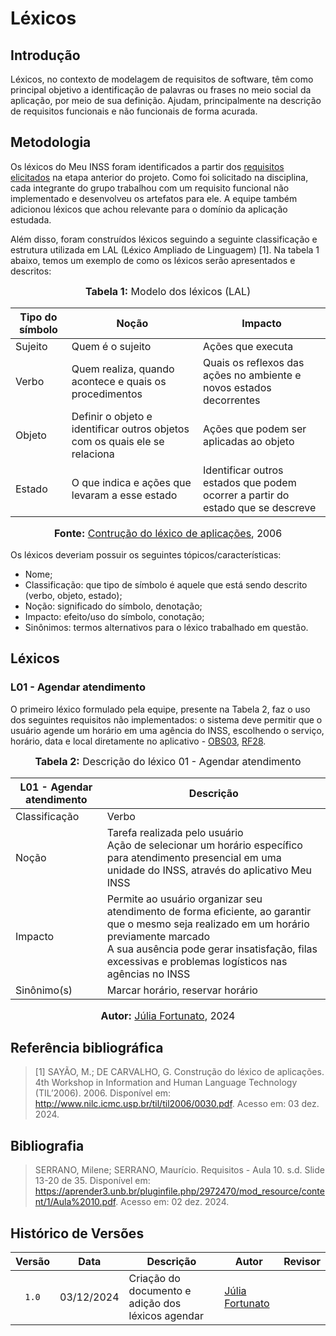# Léxicos

## Introdução

Léxicos, no contexto de modelagem de requisitos de software, têm como principal objetivo a identificação de palavras ou frases no meio social da aplicação, por meio de sua definição. Ajudam, principalmente na descrição de requisitos funcionais e não funcionais de forma acurada. 


## Metodologia

Os léxicos do Meu INSS foram identificados a partir dos [requisitos elicitados](https://requisitos-de-software.github.io/2024.2-MeuINSS/elicitacao/requisitos_elicitados/) na etapa anterior do projeto. Como foi solicitado na disciplina, cada integrante do grupo trabalhou com um requisito funcional não implementado e desenvolveu os artefatos para ele. A equipe também adicionou léxicos que achou relevante para o domínio da aplicação estudada.


Além disso, foram construídos léxicos seguindo a seguinte classificação e estrutura utilizada em LAL (Léxico Ampliado de Linguagem) [1]. Na tabela 1 abaixo, temos um exemplo de como os léxicos serão apresentados e descritos:

<div align="center">

<font size="3"><p style="text-align: center"><b>Tabela 1:</b> Modelo dos léxicos (LAL)</p></font>
</div>


| Tipo do símbolo | Noção | Impacto |
|-----------------|-------|-------|
| Sujeito | Quem é o sujeito | Ações que executa |
| Verbo | Quem realiza, quando acontece e quais os procedimentos | Quais os reflexos das ações no ambiente e novos estados decorrentes |
| Objeto | Definir o objeto e identificar outros objetos com os quais ele se relaciona | Ações que podem ser aplicadas ao objeto  |
| Estado | O que indica e ações que levaram a esse estado | Identificar outros estados que podem ocorrer a partir do estado que se descreve  |

<div align="center">
<font size="3"><p style="text-align: center"><b>Fonte:</b> <a href="http://www.nilc.icmc.usp.br/til/til2006/0030.pdf">Contrução do léxico de aplicações</a>, 2006</p></font>
</div>

Os léxicos deveriam possuir os seguintes tópicos/características:

- Nome;
- Classificação: que tipo de símbolo é aquele que está sendo descrito (verbo, objeto, estado);
- Noção: significado do símbolo, denotação;
- Impacto: efeito/uso do símbolo, conotação;
- Sinônimos: termos alternativos para o léxico trabalhado em questão.

## Léxicos

### L01 - Agendar atendimento 

O primeiro léxico formulado pela equipe, presente na Tabela 2, faz o uso dos seguintes requisitos não implementados: o sistema deve permitir que o usuário agende um horário em uma agência do INSS, escolhendo o serviço, horário, data e local diretamente no aplicativo - [OBS03](https://requisitos-de-software.github.io/2024.2-MeuINSS/elicitacao/observacao/#requisitos-funcionais), [RF28](https://requisitos-de-software.github.io/2024.2-MeuINSS/elicitacao/requisitos_elicitados/).

<div align="center">

<font size="3"><p style="text-align: center"><b>Tabela 2:</b> Descrição do léxico 01 - Agendar atendimento</p></font>
</div>

| L01 - Agendar atendimento | Descrição |
|-----------------|-------|
| Classificação | Verbo |
| Noção | Tarefa realizada pelo usuário <br>Ação de selecionar um horário específico para atendimento presencial em uma unidade do INSS, através do aplicativo Meu INSS | 
| Impacto | Permite ao usuário organizar seu atendimento de forma eficiente, ao garantir que o mesmo seja realizado em um horário previamente marcado <br>A sua ausência pode gerar insatisfação, filas excessivas e problemas logísticos nas agências no INSS  |
| Sinônimo(s) | Marcar horário, reservar horário |

<div align="center">
<font size="3"><p style="text-align: center"><b>Autor:</b> <a href="https://github.com/julia-fortunato">Júlia Fortunato</a>, 2024</p></font>
</div>



## Referência bibliográfica 

> [1] SAYÃO, M.; DE CARVALHO, G. Construção do léxico de aplicações. 4th Workshop in Information and Human Language Technology (TIL’2006). 2006. Disponível em: <http://www.nilc.icmc.usp.br/til/til2006/0030.pdf>. Acesso em: 03 dez. 2024.


## Bibliografia

> SERRANO, Milene; SERRANO, Maurício. Requisitos - Aula 10. s.d. Slide 13-20 de 35. Disponível em: <https://aprender3.unb.br/pluginfile.php/2972470/mod_resource/content/1/Aula%2010.pdf>. Acesso em: 02 dez. 2024.

>
## Histórico de Versões

|Versão|Data|Descrição|Autor|Revisor|
|:----:|----|---------|-----|:-------:|
|`1.0`|03/12/2024|Criação do documento e adição dos léxicos agendar|[Júlia Fortunato](https://github.com/julia-fortunato)|[](https://github.com/)|
